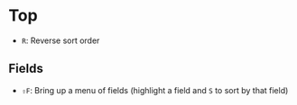# Top

- `R`: Reverse sort order

## Fields

- `⇧F`: Bring up a menu of fields (highlight a field and `S` to sort by that field)
